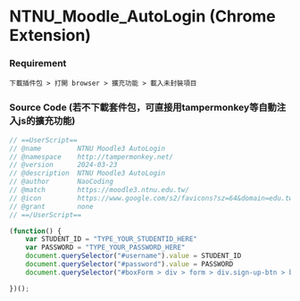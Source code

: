 # NTNU_Moodle_AutoLogin (Chrome Extension)

### Requirement
```
下載插件包 > 打開 browser > 擴充功能 > 載入未封裝項目
```

### Source Code (若不下載套件包，可直接用tampermonkey等自動注入js的擴充功能)

```javascript
// ==UserScript==
// @name         NTNU Moodle3 AutoLogin
// @namespace    http://tampermonkey.net/
// @version      2024-03-23
// @description  NTNU Moodle3 AutoLogin
// @author       NaoCoding
// @match        https://moodle3.ntnu.edu.tw/
// @icon         https://www.google.com/s2/favicons?sz=64&domain=edu.tw
// @grant        none
// ==/UserScript==

(function() {
    var STUDENT_ID = "TYPE_YOUR_STUDENTID_HERE"
    var PASSWORD = "TYPE_YOUR_PASSWORD_HERE"
    document.querySelector("#username").value = STUDENT_ID
    document.querySelector("#password").value = PASSWORD
    document.querySelector("#boxForm > div > form > div.sign-up-btn > button").click()

})();
```
